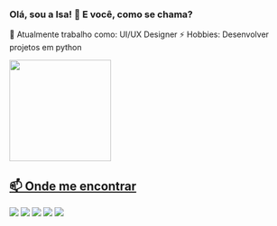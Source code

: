 ### Olá, sou a Isa! 👋 E você, como se chama? 

🔭 Atualmente trabalho como: UI/UX Designer
⚡ Hobbies: Desenvolver projetos em python



<div>
  <a href="https://github.com/isabellastos"
  <img height="180em" src="https://github-readme-stats.vercel.app/api?username=isabellastos&show_icons=true&theme=dark&include_all_commits=true&count_private=true"/>
  <img height="180em" src="https://github-readme-stats.vercel.app/api/top-langs/?username=isabellastos&layout=compact&langs_count=16&theme=dark"/>
</div>
  
  
<div>
  <h2>📫 Onde me encontrar </h2>
  <a href="https://instagram.com/isabellaastos" target="_blank"><img src="https://img.shields.io/badge/-Instagram-5818F7?style=for-the-badge&logo=instagram&logoColor=white" target="_blank"></a>
  <a href = "mailto:isabelladeassissantos@gmail.com"><img src="https://img.shields.io/badge/Gmail-5818F7?style=for-the-badge&logo=gmail&logoColor=white" target="_blank"></a>
  <a href="https://www.linkedin.com/in/isabella-astos/" target="_blank"><img src="https://img.shields.io/badge/-LinkedIn-5818F7?style=for-the-badge&logo=linkedin&logoColor=white" target="_blank"></a>  
  <a href="https://dribbble.com/isabellaastos" target="_blank"><img src="https://img.shields.io/badge/-dribbble-5818F7?style=for-the-badge&logo=dribbble&logoColor=white" target="_blank"></a>   
  <a href="https://behance.net/isabellaastos" target="_blank"><img src="https://img.shields.io/badge/-behance-5818F7?style=for-the-badge&logo=behance&logoColor=white" target="_blank"></a>   
</div>

<!--
**isabellastos/isabellastos** is a ✨ _special_ ✨ repository because its `README.md` (this file) appears on your GitHub profile.

Here are some ideas to get you started:

- 🔭 I’m currently working on ...
- 🌱 I’m currently learning ...
- 👯 I’m looking to collaborate on ...
- 🤔 I’m looking for help with ...
- 💬 Ask me about ...
- 📫 How to reach me: ...
- 😄 Pronouns: ...
- ⚡ Fun fact: ...
-->
